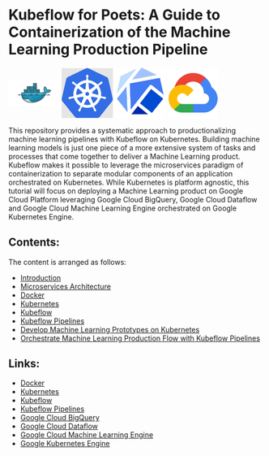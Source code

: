 # Kubeflow for Poets: A Guide to Containerization of the Machine Learning Production Pipeline

<p align="left">
    <img src="img/docker.png" align="middle" alt="Docker." height=20% width=20%/>
    <img src="img/kubernetes.jpg" align="middle" alt="Kubernetes." height=20% width=20%/>
    <img src="img/kubeflow.jpg" align="middle" alt="Kubeflow." height=20% width=20%/>
    <img src="img/gcp.png" align="middle" alt="Google Cloud Platform." height=20% width=20%/>
</p>

This repository provides a systematic approach to productionalizing machine learning pipelines with Kubeflow on Kubernetes. Building machine learning models is just one piece of a more extensive system of tasks and processes that come together to deliver a Machine Learning product. Kubeflow makes it possible to leverage the microservices paradigm of containerization to separate modular components of an application orchestrated on Kubernetes. While Kubernetes is platform agnostic, this tutorial will focus on deploying a Machine Learning product on Google Cloud Platform leveraging Google Cloud BigQuery, Google Cloud Dataflow and Google Cloud Machine Learning Engine orchestrated on Google Kubernetes Engine.

## Contents:
The content is arranged as follows:
- <a href="./1_introduction.md">Introduction</a>
- <a href="./2_microservices.md">Microservices Architecture</a>
- <a href="./3_docker.md">Docker</a>
- <a href="./4_kubernetes.md">Kubernetes</a>
- <a href="./5_kubeflow.md">Kubeflow</a>
- <a href="./6_kube_flow_pipelines.md">Kubeflow Pipelines</a>
- <a href="./7_ml_prototype_kubernetes.md">Develop Machine Learning Prototypes on Kubernetes</a>
- <a href="./8_orchestrate_ml_kubeflow.md">Orchestrate Machine Learning Production Flow with Kubeflow Pipelines</a>

## Links:
 - <a href="https://www.docker.com/">Docker</a>
 - <a href="https://kubernetes.io/">Kubernetes</a>
 - <a href="https://github.com/kubeflow/kubeflow">Kubeflow</a>
 - <a href="https://github.com/kubeflow/pipelines">Kubeflow Pipelines</a>
 - <a href="https://cloud.google.com/bigquery/">Google Cloud BigQuery</a>
 - <a href="https://cloud.google.com/dataflow/">Google Cloud Dataflow</a>
 - <a href="https://cloud.google.com/ml-engine/">Google Cloud Machine Learning Engine</a>
 - <a href="https://cloud.google.com/kubernetes-engine/">Google Kubernetes Engine</a>
